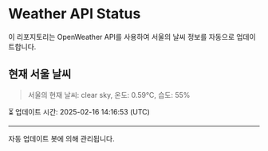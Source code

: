 
# Weather API Status

이 리포지토리는 OpenWeather API를 사용하여 서울의 날씨 정보를 자동으로 업데이트합니다.

## 현재 서울 날씨
> 서울의 현재 날씨: clear sky, 온도: 0.59°C, 습도: 55%

⏳ 업데이트 시간: 2025-02-16 14:16:53 (UTC)

---
자동 업데이트 봇에 의해 관리됩니다.
